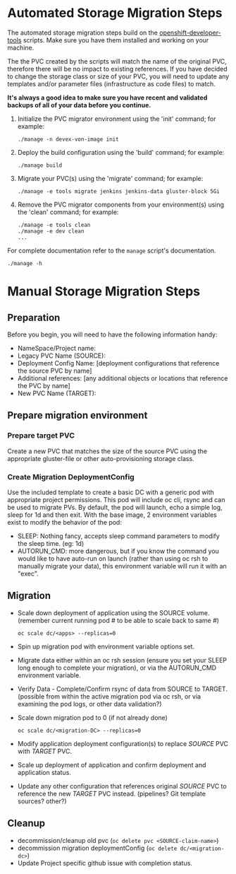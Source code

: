 # Automated Storage Migration Steps

The automated storage migration steps build on the [openshift-developer-tools](https://github.com/BCDevOps/openshift-developer-tools/tree/master/bin) scripts.  Make sure you have them installed and working on your machine.

The the PVC created by the scripts will match the name of the original PVC, therefore there will be no impact to existing references.  If you have decided to change the storage class or size of your PVC, you will need to update any templates and/or parameter files (infrastructure as code files) to match.

**It's always a good idea to make sure you have recent and validated backups of all of your data before you continue.**

1. Initialize the PVC migrator environment using the 'init' command; for example:
    ```
    ./manage -n devex-von-image init
    ```
1. Deploy the build configuration using the 'build' command; for example:
    ```
    ./manage build
    ```
1. Migrate your PVC(s) using the 'migrate' command; for example:
    ```
    ./manage -e tools migrate jenkins jenkins-data gluster-block 5Gi
    ```
1. Remove the PVC migrator components from your environment(s) using the 'clean' command; for example:
    ```
    ./manage -e tools clean
    ./manage -e dev clean
    ...
    ```
For complete documentation refer to the `manage` script's documentation.
```
./manage -h
```

# Manual Storage Migration Steps

## Preparation

Before you begin, you will need to have the following information handy:

- NameSpace/Project name:
- Legacy PVC Name (SOURCE):
- Deployment Config Name: [deployment configurations that reference the source PVC by name]
- Additional references: [any additional objects or locations that reference the PVC by name]
- New PVC Name (TARGET):

## Prepare migration environment

### Prepare target PVC

Create a new PVC that matches the size of the source PVC using the appropriate gluster-file or other auto-provisioning storage class.

### Create Migration DeploymentConfig

Use the included template to create a basic DC with a generic pod with appropriate project permissions.  This pod will include oc cli, rsync and can be used to migrate PVs.  By default, the pod will launch, echo a simple log, sleep for 1d and then exit.  With the base image, 2 environment variables exist to modify the behavior of the pod:

- SLEEP: Nothing fancy, accepts sleep command parameters to modify the sleep time.  (eg: 1d)
- AUTORUN_CMD: more dangerous, but if you know the command you would like to have auto-run on launch (rather than using oc rsh to manually migrate your data), this environment variable will run it with an "exec".

## Migration

- Scale down deployment of application using the SOURCE volume.  (remember current running pod # to be able to scale back to same #)

  `oc scale dc/<apps> --replicas=0`

- Spin up migration pod with environment variable options set.
- Migrate data either within an oc rsh session (ensure you set your SLEEP long enough to complete your migration), or via the AUTORUN_CMD environment variable.
- Verify Data - Complete/Confirm rsync of data from SOURCE to TARGET.  (possible from within the active migration pod via oc rsh, or via examining the pod logs, or other data validation?)
- Scale down migration pod to 0 (if not already done)

  `oc scale dc/<migration-DC> --replicas=0`

- Modify application deployment configuration(s) to replace *SOURCE* PVC with *TARGET* PVC.
- Scale up deployment of application and confirm deployment and application status.
- Update any other configuration that references original *SOURCE* PVC to reference the new *TARGET* PVC instead. (pipelines? Git template sources? other?)

## Cleanup

- decommission/cleanup old pvc  (`oc delete pvc <SOURCE-claim-name>`)
- decommission migration deploymentConfig (`oc delete dc/<migration-dc>`)
- Update Project specific github issue with completion status.
